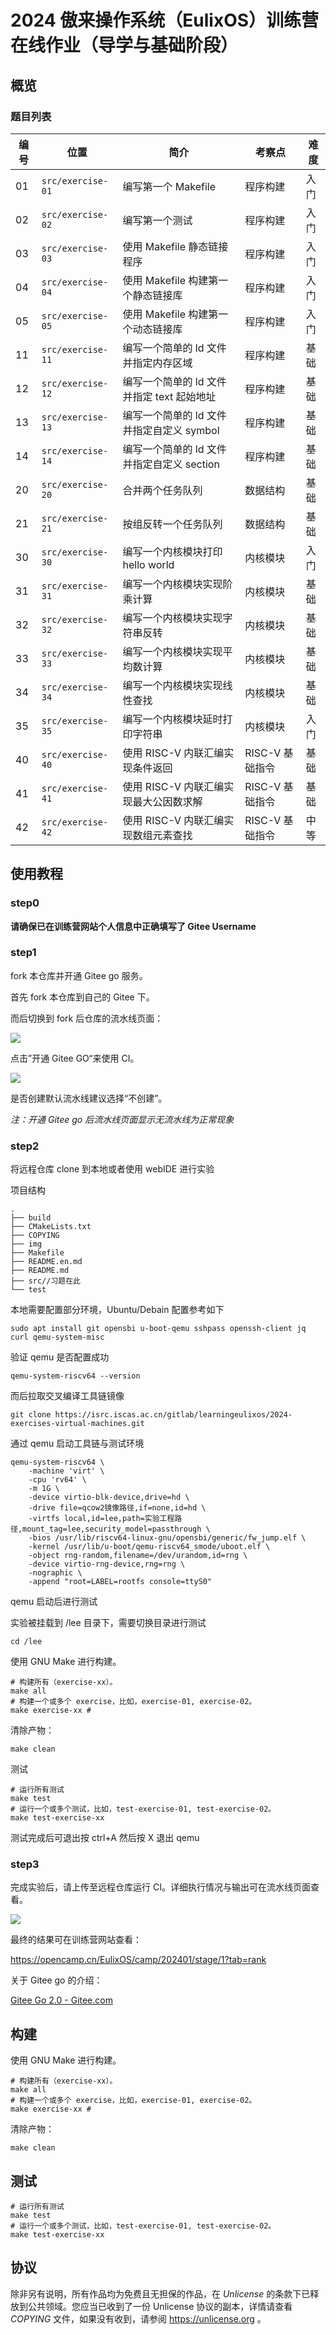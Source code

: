 # 2024 傲来操作系统（EulixOS）训练营在线作业（导学与基础阶段）

## 概览

### 题目列表

| 编号 | 位置              | 简介                                       | 考察点          | 难度 |
|------|-------------------|--------------------------------------------|-----------------|------|
| 01   | `src/exercise-01` | 编写第一个 Makefile                        | 程序构建        | 入门 |
| 02   | `src/exercise-02` | 编写第一个测试                             | 程序构建        | 入门 |
| 03   | `src/exercise-03` | 使用 Makefile 静态链接程序                     | 程序构建        | 入门     |
| 04   | `src/exercise-04` | 使用 Makefile 构建第一个静态链接库         | 程序构建        | 入门 |
| 05   | `src/exercise-05` | 使用 Makefile 构建第一个动态链接库         | 程序构建        | 入门 |
| 11   | `src/exercise-11` | 编写一个简单的 ld 文件并指定内存区域       | 程序构建        | 基础 |
| 12   | `src/exercise-12` | 编写一个简单的 ld 文件并指定 text 起始地址 | 程序构建        | 基础 |
| 13   | `src/exercise-13` | 编写一个简单的 ld 文件并指定自定义 symbol  | 程序构建        | 基础 |
| 14   | `src/exercise-14` | 编写一个简单的 ld 文件并指定自定义 section | 程序构建        | 基础 |
| 20   | `src/exercise-20` | 合并两个任务队列                           | 数据结构        | 基础 |
| 21   | `src/exercise-21` | 按组反转一个任务队列                           | 数据结构        | 基础 |
| 30   | `src/exercise-30` | 编写一个内核模块打印 hello world           | 内核模块        | 入门 |
| 31   | `src/exercise-31` | 编写一个内核模块实现阶乘计算               | 内核模块        | 基础 |
| 32   | `src/exercise-32` | 编写一个内核模块实现字符串反转             | 内核模块        | 基础 |
| 33   | `src/exercise-33` | 编写一个内核模块实现平均数计算             | 内核模块        | 基础 |
| 34   | `src/exercise-34` | 编写一个内核模块实现线性查找               | 内核模块        | 基础 |
| 35   | `src/exercise-35` | 编写一个内核模块延时打印字符串             | 内核模块        | 入门 |
| 40   | `src/exercise-40` | 使用 RISC-V 内联汇编实现条件返回           | RISC-V 基础指令 | 基础 |
| 41   | `src/exercise-41` | 使用 RISC-V 内联汇编实现最大公因数求解     | RISC-V 基础指令 | 基础 |
| 42   | `src/exercise-42` | 使用 RISC-V 内联汇编实现数组元素查找       | RISC-V 基础指令 | 中等 |

## 使用教程

### step0

**请确保已在训练营网站个人信息中正确填写了 Gitee Username**

### step1

fork 本仓库并开通 Gitee go 服务。

首先 fork 本仓库到自己的 Gitee 下。

而后切换到 fork 后仓库的流水线页面：

![](resource/kaitong.jpg)

点击”开通 Gitee GO“来使用 CI。

![](resource/chuagjian.jpg)

是否创建默认流水线建议选择“不创建”。

*注：开通 Gitee go 后流水线页面显示无流水线为正常现象*

### step2

将远程仓库 clone 到本地或者使用 webIDE 进行实验

项目结构

```shell
.
├── build
├── CMakeLists.txt
├── COPYING
├── img
├── Makefile
├── README.en.md
├── README.md
├── src//习题在此
└── test
```

本地需要配置部分环境，Ubuntu/Debain 配置参考如下

```shell
sudo apt install git opensbi u-boot-qemu sshpass openssh-client jq curl qemu-system-misc
```

验证 qemu 是否配置成功

```shell
qemu-system-riscv64 --version
```

而后拉取交叉编译工具链镜像

```shell
git clone https://isrc.iscas.ac.cn/gitlab/learningeulixos/2024-exercises-virtual-machines.git
```

通过 qemu 启动工具链与测试环境

```shell
qemu-system-riscv64 \
    -machine 'virt' \
    -cpu 'rv64' \
    -m 1G \
    -device virtio-blk-device,drive=hd \
    -drive file=qcow2镜像路径,if=none,id=hd \
    -virtfs local,id=lee,path=实验工程路径,mount_tag=lee,security_model=passthrough \
    -bios /usr/lib/riscv64-linux-gnu/opensbi/generic/fw_jump.elf \
    -kernel /usr/lib/u-boot/qemu-riscv64_smode/uboot.elf \
    -object rng-random,filename=/dev/urandom,id=rng \
    -device virtio-rng-device,rng=rng \
    -nographic \
    -append "root=LABEL=rootfs console=ttyS0"

```

qemu 启动后进行测试

实验被挂载到 /lee 目录下，需要切换目录进行测试

```shell
cd /lee
```

使用 GNU Make 进行构建。

``` shell
# 构建所有（exercise-xx）。
make all
# 构建一个或多个 exercise，比如，exercise-01, exercise-02。
make exercise-xx # 
```

清除产物：

```shell
make clean
```

测试

```shell
# 运行所有测试
make test
# 运行一个或多个测试，比如，test-exercise-01, test-exercise-02。
make test-exercise-xx
```

测试完成后可退出按 ctrl+A 然后按 X 退出 qemu

### step3

完成实验后，请上传至远程仓库运行 CI。详细执行情况与输出可在流水线页面查看。

![](resource/jeiguo.jpg)

最终的结果可在训练营网站查看：

https://opencamp.cn/EulixOS/camp/202401/stage/1?tab=rank

关于 Gitee go 的介绍：

[Gitee Go 2.0 - Gitee.com](https://gitee.com/help/categories/69)



## 构建

使用 GNU Make 进行构建。

``` shell
# 构建所有（exercise-xx）。
make all
# 构建一个或多个 exercise，比如，exercise-01, exercise-02。
make exercise-xx # 
```

清除产物：

``` shell
make clean
```

## 测试

``` shell
# 运行所有测试
make test
# 运行一个或多个测试，比如，test-exercise-01, test-exercise-02。
make test-exercise-xx
```

## 协议

除非另有说明，所有作品均为免费且无担保的作品，在 _Unlicense_ 的条款下已释放到公共领域。您应当已收到了一份 Unlicense 协议的副本，详情请查看 _COPYING_ 文件，如果没有收到，请参阅 <https://unlicense.org> 。
